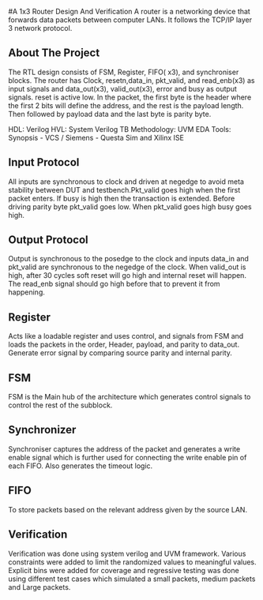 #A 1x3 Router Design And Verification
A router is a networking device that forwards data packets between computer LANs. It follows the TCP/IP layer 3 network protocol.

## About The Project
The RTL design consists of FSM, Register, FIFO( x3), and synchroniser blocks. The router has Clock, resetn,data_in, pkt_valid, and read_enb(x3) as input signals and data_out(x3), valid_out(x3), error and  busy as output signals. reset is active low. In the packet, the first byte is the header where the first 2 bits will define the address, and the rest is the payload length. Then followed by payload data and the last byte is parity byte. 

HDL: Verilog
HVL: System Verilog
TB Methodology: UVM
EDA Tools: Synopsis - VCS / Siemens - Questa Sim and Xilinx ISE

## Input Protocol
All inputs are synchronous to clock and driven at negedge to avoid meta stability between DUT and testbench.Pkt_valid goes high when the first packet enters. If busy is high then the transaction is extended. Before driving parity byte pkt_valid goes low. When pkt_valid goes high busy goes high.

## Output Protocol
Output is synchronous to the posedge to the clock and inputs data_in and pkt_valid are synchronous to the negedge of the clock. When valid_out is high, after 30 cycles soft reset will go high and internal reset will happen. The read_enb signal should go high before that to prevent it from happening.

## Register 
Acts like a loadable register and uses control, and signals from FSM and loads the packets in the order, Header, payload, and parity to data_out. Generate error signal by comparing source parity and internal parity.

## FSM
FSM is the Main hub of the architecture which generates control signals to control the rest of the subblock. 

## Synchronizer

Synchroniser captures the address of the packet and generates a write enable signal which is further used for connecting the write enable pin of each FIFO. Also generates the timeout logic.

## FIFO 
To store packets based on the relevant address given by the source LAN.

## Verification
Verification was done using system verilog and UVM framework. Various constraints were added to limit the randomized values to meaningful values. Explicit bins were added for coverage and regressive testing was done using different test cases which simulated a small packets, medium packets and Large packets.







